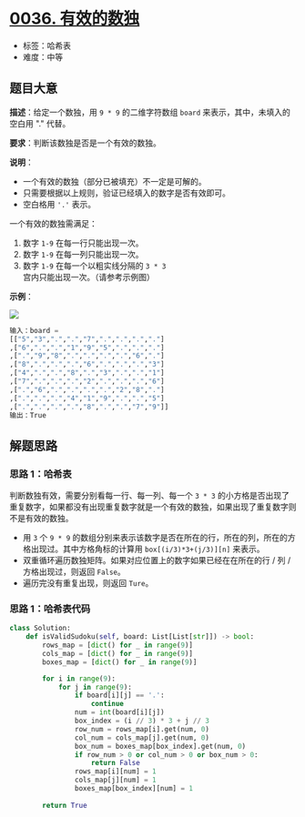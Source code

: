 # [0036. 有效的数独](https://leetcode.cn/problems/valid-sudoku/)

- 标签：哈希表
- 难度：中等

## 题目大意

**描述**：给定一个数独，用 `9 * 9` 的二维字符数组 `board` 来表示，其中，未填入的空白用 "." 代替。

**要求**：判断该数独是否是一个有效的数独。

**说明**：

- 一个有效的数独（部分已被填充）不一定是可解的。
- 只需要根据以上规则，验证已经填入的数字是否有效即可。
- 空白格用 `'.'` 表示。

一个有效的数独需满足：

1. 数字 `1-9` 在每一行只能出现一次。
2. 数字 `1-9` 在每一列只能出现一次。
3. 数字 `1-9` 在每一个以粗实线分隔的 `3 * 3` 宫内只能出现一次。（请参考示例图）

**示例**：

![](https://assets.leetcode-cn.com/aliyun-lc-upload/uploads/2021/04/12/250px-sudoku-by-l2g-20050714svg.png)

```Python
输入：board = 
[["5","3",".",".","7",".",".",".","."]
,["6",".",".","1","9","5",".",".","."]
,[".","9","8",".",".",".",".","6","."]
,["8",".",".",".","6",".",".",".","3"]
,["4",".",".","8",".","3",".",".","1"]
,["7",".",".",".","2",".",".",".","6"]
,[".","6",".",".",".",".","2","8","."]
,[".",".",".","4","1","9",".",".","5"]
,[".",".",".",".","8",".",".","7","9"]]
输出：True
```

## 解题思路

### 思路 1：哈希表

判断数独有效，需要分别看每一行、每一列、每一个 `3 * 3` 的小方格是否出现了重复数字，如果都没有出现重复数字就是一个有效的数独，如果出现了重复数字则不是有效的数独。

- 用 `3` 个 `9 * 9` 的数组分别来表示该数字是否在所在的行，所在的列，所在的方格出现过。其中方格角标的计算用 `box[(i/3)*3+(j/3)][n]` 来表示。
- 双重循环遍历数独矩阵。如果对应位置上的数字如果已经在在所在的行 / 列 / 方格出现过，则返回 `False`。
- 遍历完没有重复出现，则返回 `Ture`。

### 思路 1：哈希表代码

```Python
class Solution:
    def isValidSudoku(self, board: List[List[str]]) -> bool:
        rows_map = [dict() for _ in range(9)]
        cols_map = [dict() for _ in range(9)]
        boxes_map = [dict() for _ in range(9)]

        for i in range(9):
            for j in range(9):
                if board[i][j] == '.':
                    continue
                num = int(board[i][j])
                box_index = (i // 3) * 3 + j // 3
                row_num = rows_map[i].get(num, 0)
                col_num = cols_map[j].get(num, 0)
                box_num = boxes_map[box_index].get(num, 0)
                if row_num > 0 or col_num > 0 or box_num > 0:
                    return False
                rows_map[i][num] = 1
                cols_map[j][num] = 1
                boxes_map[box_index][num] = 1
        
        return True
```

